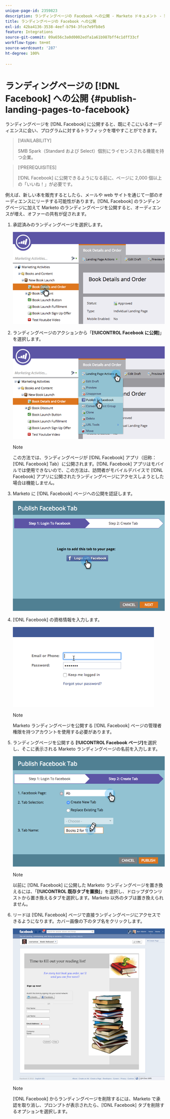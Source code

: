 ```yaml
---
unique-page-id: 2359823
description: ランディングページの Facebook への公開 - Marketo ドキュメント - 製品ドキュメント
title: ランディングページの Facebook への公開
exl-id: 42ba4136-3538-4eef-b794-3fce7e9fb8e5
feature: Integrations
source-git-commit: 09a656c3a0d0002edfa1a61b987bff4c1dff33cf
workflow-type: tm+mt
source-wordcount: '287'
ht-degree: 100%

---
```


# ランディングページの [!DNL Facebook] への公開 {#publish-landing-pages-to-facebook}

ランディングページを [!DNL Facebook] に公開すると、既にそこにいるオーディエンスに会い、プログラムに対するトラフィックを増やすことができます。

>[!AVAILABILITY]
>
>SMB Spark（Standard および Select）個別にライセンスされる機能を持つ企業。

>[!PREREQUISITES]
>
>[!DNL Facebook] に公開できるようになる前に、ページに 2,000 個以上の「いいね！」が必要です。

例えば、新しい本を販売するとしたら、メールや web サイトを通じて一部のオーディエンスにリーチする可能性があります。[!DNL Facebook] のランディングページに加えて Marketo のランディングページを公開すると、オーディエンスが増え、オファーの共有が促されます。

1. 承認済みのランディングページを選択します。

   ![](assets/image2015-4-22-16-3a53-3a46.png)

1. ランディングページのアクションから「**[!UICONTROL Facebook に公開]**」を選択します。

   ![](assets/image2015-4-22-16-3a54-3a55.png)

   >[!NOTE]
   >
   >この方法では、ランディングページが [!DNL Facebook] アプリ（旧称：[!DNL Facebook] Tab）に公開されます。[!DNL Facebook] アプリはモバイルでは使用できないので、この方法は、訪問者がモバイルデバイスで [!DNL Facebook] アプリに公開されたランディングページにアクセスしようとした場合は機能しません。

1. Marketo に [!DNL Facebook] ページへの公開を認証します。

   ![](assets/image2015-4-22-18-3a27-3a14.png)

1. [!DNL Facebook] の資格情報を入力します。

   ![](assets/image2015-4-22-18-3a29-3a57.png)

   >[!NOTE]
   >
   >Marketo ランディングページを公開する [!DNL Facebook] ページの管理者権限を持つアカウントを使用する必要があります。

1. ランディングページを公開する **[!UICONTROL Facebook ページ]**&#x200B;を選択し、そこに表示される Marketo ランディングページの名前を入力します。

   ![](assets/image2015-4-22-18-3a31-3a39.png)

   >[!NOTE]
   >
   >以前に [!DNL Facebook] に公開した Marketo ランディングページを置き換えるには、「**[!UICONTROL 既存タブを置換]**」を選択し、ドロップダウンリストから置き換えるタブを選択します。Marketo 以外のタブは置き換えられません。

1. リードは [!DNL Facebook] ページで直接ランディングページにアクセスできるようになります。カバー画像の下のタブ名をクリックします。

   ![](assets/image2015-4-22-18-3a42-3a15.png)

   >[!NOTE]
   >
   >[!DNL Facebook] からランディングページを削除するには、Marketo で承認を取り消し、プロンプトが表示されたら、[!DNL Facebook] タブを削除するオプションを選択します。
